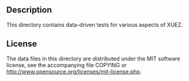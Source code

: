 Description
------------

This directory contains data-driven tests for various aspects of XUEZ.

License
--------

The data files in this directory are distributed under the MIT software
license, see the accompanying file COPYING or
http://www.opensource.org/licenses/mit-license.php.

